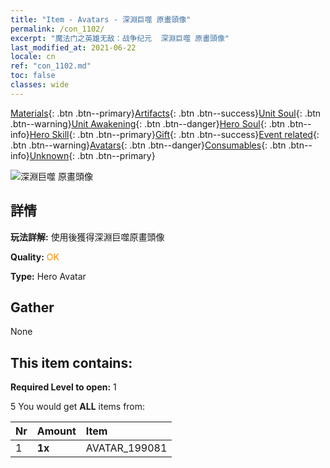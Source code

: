 ```yaml
---
title: "Item - Avatars - 深淵巨噬 原畫頭像"
permalink: /con_1102/
excerpt: "魔法门之英雄无敌：战争纪元  深淵巨噬 原畫頭像"
last_modified_at: 2021-06-22
locale: cn
ref: "con_1102.md"
toc: false
classes: wide
---
```

 [Materials](/ItemsCN/){: .btn .btn--primary}[Artifacts](/ItemsCN/Artifacts/){: .btn .btn--success}[Unit Soul](/ItemsCN/UnitSoul/){: .btn .btn--warning}[Unit Awakening](/ItemsCN/UnitAwakening/){: .btn .btn--danger}[Hero Soul](/ItemsCN/HeroSoul/){: .btn .btn--info}[Hero Skill](/ItemsCN/HeroSkill/){: .btn .btn--primary}[Gift](/ItemsCN/Gift/){: .btn .btn--success}[Event related](/ItemsCN/Events/){: .btn .btn--warning}[Avatars](/ItemsCN/Avatars/){: .btn .btn--danger}[Consumables](/ItemsCN/Consumables/){: .btn .btn--info}[Unknown](/ItemsCN/Unknown/){: .btn .btn--primary}

 ![深淵巨噬 原畫頭像](/images/u/ti_haiguai1.jpg)

## 詳情
 **玩法詳解:** 使用後獲得深淵巨噬原畫頭像

 **Quality:** <span style="color: #FF8C00">OK</span>

 **Type:** Hero Avatar

## Gather

  None

## This item contains:

 **Required Level to open:** 1

 5 You would get **ALL** items  from:

  | Nr | Amount |     Item    |
  |:---|:-------|:------------|
  | 1 |  **1x** | AVATAR_199081 |  | 
